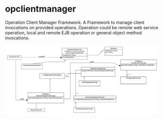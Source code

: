 opclientmanager
===============

Operation Client Manager Framework. A Framework to manage client invocations on provided operations.
Operation could be remote web service operation, local and remote EJB operation or general object method invocations. 

![Class Diagram](/src/doc/oclientmanager.png)